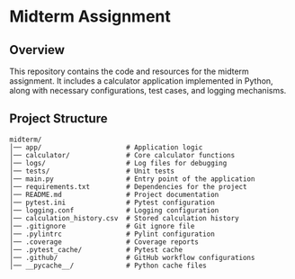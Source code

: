# Midterm Assignment

## Overview
This repository contains the code and resources for the midterm assignment. It includes a calculator application implemented in Python, along with necessary configurations, test cases, and logging mechanisms.

## Project Structure
```
midterm/
│── app/                     # Application logic
│── calculator/              # Core calculator functions
│── logs/                    # Log files for debugging
│── tests/                   # Unit tests
│── main.py                  # Entry point of the application
│── requirements.txt         # Dependencies for the project
│── README.md                # Project documentation
│── pytest.ini               # Pytest configuration
│── logging.conf             # Logging configuration
│── calculation_history.csv  # Stored calculation history
│── .gitignore               # Git ignore file
│── .pylintrc                # Pylint configuration
│── .coverage                # Coverage reports
│── .pytest_cache/           # Pytest cache
│── .github/                 # GitHub workflow configurations
│── __pycache__/             # Python cache files
```

